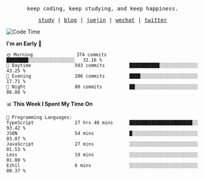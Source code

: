 <p align="center">
  <samp>
    <span>keep coding, keep studying, and keep happiness.</span>
  </samp>
</p>

<p align="center">
  <samp>
    <a href="https://github.com/ouduidui/fe-study">study</a> |
    <a href="https://deweyou.me">blog</a>  |
    <a href="https://juejin.cn/user/4309700183594366">juejin</a> |
    <a href="https://user-images.githubusercontent.com/54696834/165071004-6509e3f2-90c3-448c-9d92-3da42b0c2021.jpeg">wechat</a> |
    <a href="https://twitter.com/ouduidui">twitter</a>
  </samp>
</p>

<!--START_SECTION:waka-->
![Code Time](http://img.shields.io/badge/Code%20Time-3%2C300%20hrs%2056%20mins-blue)

**I'm an Early 🐤** 

```text
🌞 Morning                374 commits         ████████░░░░░░░░░░░░░░░░░   32.16 % 
🌆 Daytime                503 commits         ███████████░░░░░░░░░░░░░░   43.25 % 
🌃 Evening                206 commits         ████░░░░░░░░░░░░░░░░░░░░░   17.71 % 
🌙 Night                  80 commits          ██░░░░░░░░░░░░░░░░░░░░░░░   06.88 % 
```


📊 **This Week I Spent My Time On** 

```text
💬 Programming Languages: 
TypeScript               27 hrs 40 mins      ███████████████████████░░   93.42 % 
JSON                     54 mins             █░░░░░░░░░░░░░░░░░░░░░░░░   03.07 % 
JavaScript               27 mins             ░░░░░░░░░░░░░░░░░░░░░░░░░   01.53 % 
Less                     19 mins             ░░░░░░░░░░░░░░░░░░░░░░░░░   01.08 % 
Ezhil                    6 mins              ░░░░░░░░░░░░░░░░░░░░░░░░░   00.37 % 
```


<!--END_SECTION:waka-->
